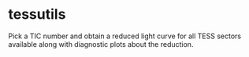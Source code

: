# tessutils
Pick a TIC number and obtain a reduced light curve for all TESS sectors available along with diagnostic plots about the reduction.
